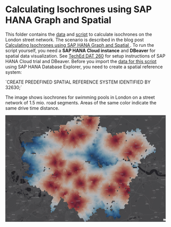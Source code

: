 # Calculating Isochrones using SAP HANA Graph and Spatial
This folder contains the [data](data/) and [script](script/2020Q4_Isochrones_pub.sql) to calculate isochrones on the London street network.
The scenario is described in the blog post [Calculating Isochrones using SAP HANA Graph and Spatial ]().
To run the script yourself, you need a **SAP HANA Cloud instance** and **DBeaver** for spatial data visualization. See [TechEd DAT 260](https://github.com/SAP-samples/teched2020-DAT260/tree/main/exercises/ex0) for setup instructions of SAP HANA Cloud trial and DBeaver.
Before you import the [data for this script](../data/) using SAP HANA Database Explorer, you need to create a spatial reference system:

´CREATE PREDEFINED SPATIAL REFERENCE SYSTEM IDENTIFIED BY 32630;´

The image shows isochrones for swimming pools in London on a street network of 1.5 mio. road segments. Areas of the same color indicate the same drive time distance.

![](images/4_Isochrones.png)
